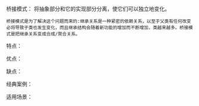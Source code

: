 桥接模式：
    将抽象部分和它的实现部分分离，使它们可以独立地变化。

    桥接模式是为了解决这个问题而来的:继承关系是一种紧密的依赖关系，以至于父类有任何改变必将导致子类也发生变化，而且继承结构会随着新功能的增加而不断增加，类越来越多。桥接模式是把继承关系变成合成/聚合关系。

特点：
    

优点：
    

缺点：
    

经典案例：
    

适用场景：
    